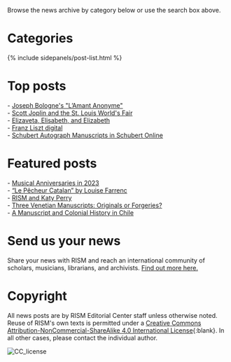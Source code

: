 Browse the news archive by category below or use the search box above.  

# Categories

{% include sidepanels/post-list.html %}

# Top posts  

\- [Joseph Bologne's "L’Amant Anonyme"](/new_publications/2020/12/07/joseph-bolognes-lamant-anonyme.html)  
\- [Scott Joplin and the St. Louis World's Fair](/musical_anniversaries/2017/03/30/scott-joplins-the-cascades-and-the-st-louis-worlds.html)  
\- [Elizaveta, Elisabeth, and Elizabeth](/rism_a_z/2015/02/23/elizaveta-elisabeth-and-elizabeth.html)  
\- [Franz Liszt digital](/electronic_resources/2022/05/02/franz-liszt-digital.html)  
\- [Schubert Autograph Manuscripts in Schubert Online](/library_collections/2015/10/26/schubert-autograph-music-manuscripts-in-schubert.html)   

# Featured posts  

\- [Musical Anniversaries in 2023](/musical_anniversaries/2023/01/09/musical-anniversaries-in-2023.html)  
\- [“Le Pêcheur Catalan” by Louise Farrenc](/rediscovered/2022/09/09/an-unexpected-find-le-pecheur-catalan-by-louise-farrenc.html)  
\- [RISM and Katy Perry](/in_the_news/2020/01/20/rism-and-katy-perry.html)   
\- [Three Venetian Manuscripts: Originals or Forgeries?](/library_collections/2021/10/28/three-venetian-manuscripts-originals-or-forgeries.html)  
\- [A Manuscript and Colonial History in Chile](/in_the_news/2016/02/25/18thcentury-music-manuscript-libro-sesto-tells-of.html)  

# Send us your news  

Share your news with RISM and reach an international community of scholars, musicians, librarians, and archivists. [Find out more here.](/community/share-your-news.html)  

# Copyright

All news posts are by RISM Editorial Center staff unless otherwise noted. Reuse of RISM's own texts is permitted under a [Creative Commons Attribution-NonCommercial-ShareAlike 4.0 International License](http://creativecommons.org/licenses/by-nc-sa/4.0/){:blank}. In all other cases, please contact the individual author.

![CC_license](/images/CC_license.png)

